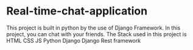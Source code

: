 # Real-time-chat-application
This project is built in python by the use of Django Framework. In this project, you can chat with your friends.
The Stack used in this project is 
HTML
CSS
JS
Python
Django
Django Rest framework
